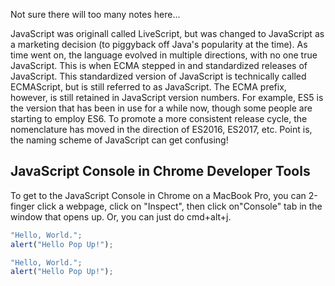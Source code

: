 Not sure there will too many notes here...

JavaScript was originall called LiveScript, but was changed to JavaScript as
a marketing decision (to piggyback off Java's popularity at the time).  As time went on,
the language evolved in multiple directions, with no one true JavaScript.  This is
when ECMA stepped in and standardized releases of JavaScript.  This standardized version
of JavaScript is technically called ECMAScript, but is still referred to as JavaScript. The
ECMA prefix, however, is still retained in JavaScript version numbers.  For example,
ES5 is the version that has been in use for a while now, though some people are starting
to employ ES6.  To promote a more consistent release cycle, the nomenclature has moved
in the direction of ES2016, ES2017, etc. Point is, the naming scheme of JavaScript
can get confusing!

## JavaScript Console in Chrome Developer Tools
To get to the JavaScript Console in Chrome on a MacBook Pro, you can 2-finger click 
a webpage,  click on "Inspect", then click on"Console" tab in the window that opens up. Or,
you can just do cmd+alt+j.

```js
"Hello, World.";
alert("Hello Pop Up!");
```
```javascript
"Hello, World.";
alert("Hello Pop Up!");
```
